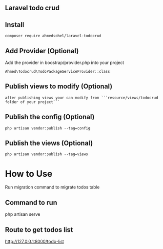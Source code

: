 ## Laravel todo crud

## Install
    composer require ahmedsohel/laravel-todocrud


## Add Provider (Optional)

Add the provider in boostrap/provider.php into your project

    Ahmed\Todocrud\TodoPackageServiceProvider::class

## Publish views to modify (Optional)
    after publishing views your can modify from ```resource/views/todocrud folder of your project```

## Publish the config (Optional)
    php artisan vendor:publish --tag=config


## Publish the views (Optional)
    php artisan vendor:publish --tag=views


How to Use
===============

Run migration command to migrate todos table


## Command to run
   php artisan serve

## Route to get todos list
   http://127.0.0.1:8000/todo-list


